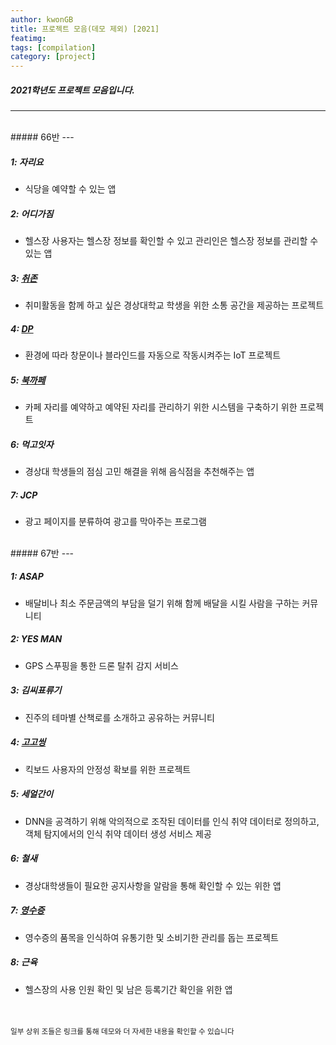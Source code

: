 ```yaml
---
author: kwonGB
title: 프로젝트 모음(데모 제외) [2021]
featimg: 
tags: [compilation]
category: [project]
---
```

##### 2021학년도 프로젝트 모음입니다.
---

<br>
##### 66반
---

##### 1: 자리요
* 식당을 예약할 수 있는 앱

##### 2: 어디가짐
* 헬스장 사용자는 헬스장 정보를 확인할 수 있고 관리인은 헬스장 정보를 관리할 수 있는 앱

##### 3: [취존](/hobby)
* 취미활동을 함께 하고 싶은 경상대학교 학생을 위한 소통 공간을 제공하는 프로젝트

##### 4: [DP](/dp)
* 환경에 따라 창문이나 블라인드를 자동으로 작동시켜주는 IoT 프로젝트

##### 5: [북까페](/bookcafe)
* 카페 자리를 예약하고 예약된 자리를 관리하기 위한 시스템을 구축하기 위한 프로젝트

##### 6: 먹고잇자
* 경상대 학생들의 점심 고민 해결을 위해 음식점을 추천해주는 앱

##### 7: JCP
* 광고 페이지를 분류하여 광고를 막아주는 프로그램


<br>
##### 67반
---

##### 1: ASAP
* 배달비나 최소 주문금액의 부담을 덜기 위해 함께 배달을 시킬 사람을 구하는 커뮤니티

##### 2: YES MAN
* GPS 스푸핑을 통한 드론 탈취 감지 서비스

##### 3: 김씨표류기
* 진주의 테마별 산책로를 소개하고 공유하는 커뮤니티

##### 4: [고고씽](/gogossing)
* 킥보드 사용자의 안정성 확보를 위한 프로젝트

##### 5: 세얼간이
* DNN을 공격하기 위해 악의적으로 조작된 데이터를 인식 취약 데이터로 정의하고, 객체 탐지에서의 인식 취약 데이터 생성 서비스 제공

##### 6: 철새
* 경상대학생들이 필요한 공지사항을 알람을 통해 확인할 수 있는 위한 앱

##### 7: [영수증](/recipe)
* 영수증의 품목을 인식하여 유통기한 및 소비기한 관리를 돕는 프로젝트

##### 8: 근육
* 헬스장의 사용 인원 확인 및 남은 등록기간 확인을 위한 앱

<br><br>
<small>일부 상위 조들은 링크를 통해 데모와 더 자세한 내용을 확인할 수 있습니다</small>